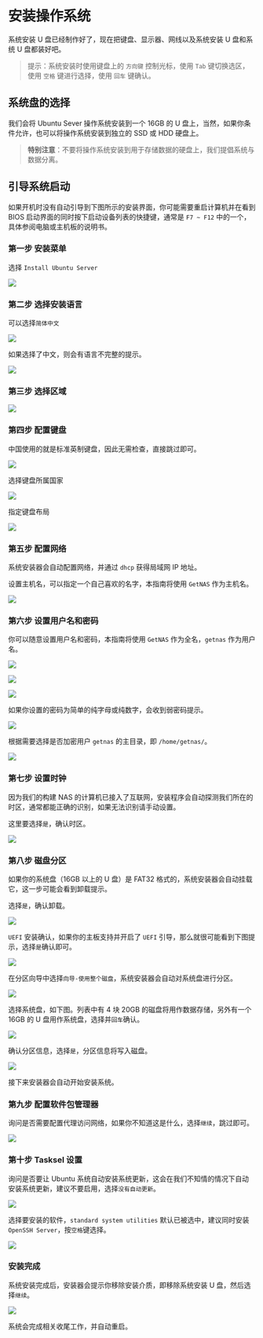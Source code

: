 # 安装操作系统

系统安装 U 盘已经制作好了，现在把键盘、显示器、网线以及系统安装 U 盘和系统 U 盘都装好吧。

> 提示：系统安装时使用键盘上的 `方向键` 控制光标，使用 `Tab` 键切换选区，使用 `空格` 键进行选择，使用 `回车` 键确认。

## 系统盘的选择

我们会将 Ubuntu Sever 操作系统安装到一个 16GB 的 U 盘上，当然，如果你条件允许，也可以将操作系统安装到独立的 SSD 或 HDD 硬盘上。

> **特别注意**：不要将操作系统安装到用于存储数据的硬盘上，我们提倡系统与数据分离。

## 引导系统启动

如果开机时没有自动引导到下图所示的安装界面，你可能需要重启计算机并在看到 BIOS 启动界面的同时按下启动设备列表的快捷键，通常是 `F7 ~ F12` 中的一个，具体参阅电脑或主机板的说明书。

### 第一步 安装菜单

选择 `Install Ubuntu Server`

![](img/in_1.png)

### 第二步 选择安装语言

可以选择`简体中文`

![](img/in_2.png)

如果选择了中文，则会有语言不完整的提示。

![](img/in_3.png)

### 第三步 选择区域

![](img/in_4.png)

### 第四步 配置键盘

中国使用的就是标准英制键盘，因此无需检查，直接跳过即可。

![](img/in_5.png)

选择键盘所属国家

![](img/in_6.png)

指定键盘布局

![](img/in_7.png)

### 第五步 配置网络

系统安装器会自动配置网络，并通过 `dhcp` 获得局域网 IP 地址。

设置主机名，可以指定一个自己喜欢的名字，本指南将使用 `GetNAS` 作为主机名。

![](img/in_8.png)

### 第六步 设置用户名和密码

你可以随意设置用户名和密码，本指南将使用 `GetNAS` 作为全名，`getnas` 作为用户名。

![](img/in_9.png)

![](img/in_10.png)

![](img/in_11.png)

如果你设置的密码为简单的纯字母或纯数字，会收到弱密码提示。

![](img/in_12.png)

根据需要选择是否加密用户 `getnas` 的主目录，即 `/home/getnas/`。

![](img/in_13.png)

### 第七步 设置时钟

因为我们的构建 NAS 的计算机已接入了互联网，安装程序会自动探测我们所在的时区，通常都能正确的识别，如果无法识别请手动设置。

这里要选择`是`，确认时区。

![](img/in_14.png)

### 第八步 磁盘分区

如果你的系统盘（16GB 以上的 U 盘）是 FAT32 格式的，系统安装器会自动挂载它，这一步可能会看到卸载提示。

选择`是`，确认卸载。

![](img/in_15.png)

`UEFI` 安装确认，如果你的主板支持并开启了 `UEFI` 引导，那么就很可能看到下图提示，选择`是`确认即可。

![](img/in_16.png)

在分区向导中选择`向导-使用整个磁盘`，系统安装器会自动对系统盘进行分区。

![](img/in_17.png)

选择系统盘，如下图。列表中有 4 块 20GB 的磁盘将用作数据存储，另外有一个 16GB 的 U 盘用作系统盘，选择并`回车`确认。

![](img/in_18.png)

确认分区信息，选择`是`，分区信息将写入磁盘。

![](img/in_19.png)

接下来安装器会自动开始安装系统。

### 第九步 配置软件包管理器

询问是否需要配置代理访问网络，如果你不知道这是什么，选择`继续`，跳过即可。

![](img/in_20.png)

### 第十步 Tasksel 设置

询问是否要让 Ubuntu 系统自动安装系统更新，这会在我们不知情的情况下自动安装系统更新，建议不要启用，选择`没有自动更新`。

![](img/in_21.png)

选择要安装的软件，`standard system utilities` 默认已被选中，建议同时安装 `OpenSSH Server`，按`空格`键选择。

![](img/in_22.png)

### 安装完成

系统安装完成后，安装器会提示你移除安装介质，即移除系统安装 U 盘，然后选择`继续`。

![](img/in_23.png)

系统会完成相关收尾工作，并自动重启。